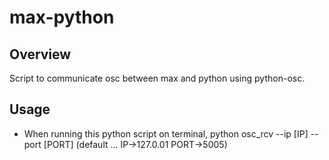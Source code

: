 # max-python

## Overview
Script to communicate osc between max and python using python-osc.

## Usage
- When running this python script on terminal,
python osc_rcv --ip [IP] --port [PORT]  (default ... IP->127.0.01 PORT->5005)

